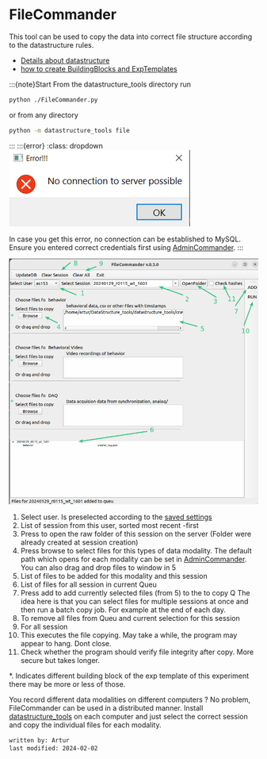 # FileCommander
This tool can be used to copy the data into correct file structure according to the datastructure rules.

- [Details about datastructure](../datastructure_documentation/datastructure.md)
- [how to create BuildingBlocks and ExpTemplates](AdminCommander.md#building-blocks-of-datastructure)

:::{note}Start
From the datastructure_tools directory run
~~~bash
python ./FileCommander.py
~~~
or from any directory
~~~bash
python -m datastructure_tools file
~~~
:::
:::{error}
:class: dropdown
![error_server.PNG](../images/error_server.PNG)

In case you get this error, no connection can be established to MySQL. Ensure you entered correct credentials 
first using [AdminCommander](AdminCommander.md#db-configuration).
:::

![filecommander.png](../images/filecommander.png)

1. Select user. Is preselected according to the [saved settings](AdminCommander.md#user-specific-config)
2. List of session from this user, sorted most recent -first
3. Press to open the raw folder of this session on the server (Folder were already created at session creation)
4. Press browse to select files for this types of data modality. The default path which opens for each modality can 
be set in [AdminCommander](AdminCommander.md#user-specific-config). You can also drag and drop files to window in 5
5. List of files to be added for this modality and this session
6. List of files for all session in current Queu
7. Press add to add currently selected files (from 5) to the to copy Q
The idea here is that you can select files for multiple sessions at once and then run a batch copy job. For example at the end of each day.
8. To remove all files from Queu and current selection for this session
9. For all session
10. This executes the file copying. May take a while, the program may appear to hang. Dont close.
11. Check whether the program should verify file integrity after copy. More secure but takes longer.

*. Indicates different building block of the exp template of this experiment there may be more or less of those.

You record different data modalities on different computers ? No problem, FileCommander can be used in a distributed manner.
Install [datastructure_tools](../gui_documentation/installation.md) on each computer and just select the correct session and copy the individual files for each modality.

~~~~
written by: Artur
last modified: 2024-02-02
~~~~